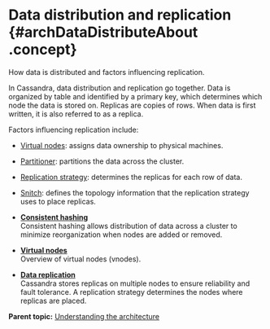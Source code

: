 # Data distribution and replication {#archDataDistributeAbout .concept}

How data is distributed and factors influencing replication.

In Cassandra, data distribution and replication go together. Data is organized by table and identified by a primary key, which determines which node the data is stored on. Replicas are copies of rows. When data is first written, it is also referred to as a replica.

Factors influencing replication include:

-   [Virtual nodes](archDataDistributeVnodesUsing.md): assigns data ownership to physical machines.
-   [Partitioner](archPartitionerAbout.md): partitions the data across the cluster.
-   [Replication strategy](archDataDistributeReplication.md): determines the replicas for each row of data.
-   [Snitch](archSnitchesAbout.md): defines the topology information that the replication strategy uses to place replicas.

-   **[Consistent hashing](../../cassandra/architecture/archDataDistributeHashing.md)**  
Consistent hashing allows distribution of data across a cluster to minimize reorganization when nodes are added or removed.
-   **[Virtual nodes](../../cassandra/architecture/archDataDistributeVnodesUsing.md)**  
Overview of virtual nodes \(vnodes\).
-   **[Data replication](../../cassandra/architecture/archDataDistributeReplication.md)**  
Cassandra stores replicas on multiple nodes to ensure reliability and fault tolerance. A replication strategy determines the nodes where replicas are placed.

**Parent topic:** [Understanding the architecture](../../cassandra/architecture/archTOC.md)


